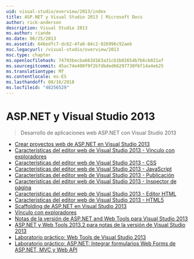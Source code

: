 ```yaml
---
uid: visual-studio/overview/2013/index
title: ASP.NET y Visual Studio 2013 | Microsoft Docs
author: rick-anderson
description: Visual Studio 2013
ms.author: riande
ms.date: 06/25/2013
ms.assetid: 646edfc7-dc62-4fa0-84c2-926996c92aeb
msc.legacyurl: /visual-studio/overview/2013
msc.type: chapter
ms.openlocfilehash: 74793becba663d163a31cb1b02654b7b6cb021af
ms.sourcegitcommit: 45ac74e400f9f2b7dbded66297730f6f14a4eb25
ms.translationtype: MT
ms.contentlocale: es-ES
ms.lasthandoff: 08/16/2018
ms.locfileid: "48256529"
---
```

<a name="aspnet-and-visual-studio-2013"></a>ASP.NET y Visual Studio 2013
====================
> Desarrollo de aplicaciones web ASP.NET con Visual Studio 2013


- [Crear proyectos web de ASP.NET en Visual Studio 2013](creating-web-projects-in-visual-studio.md)
- [Características del editor web de Visual Studio 2013 - Vínculo con exploradores](visual-studio-2013-web-editor-features-browser-link.md)
- [Características del editor web de Visual Studio 2013 - CSS](visual-studio-2013-web-editor-features-css.md)
- [Características del editor web de Visual Studio 2013 - JavaScript](visual-studio-2013-web-editor-features-javascript.md)
- [Características del editor web de Visual Studio 2013 - Publicación](visual-studio-2013-web-editor-features-publishing.md)
- [Características del editor web de Visual Studio 2013 - Inspector de página](visual-studio-2013-web-editor-features-page-inspector.md)
- [Características del editor web de Visual Studio 2013 - Editor HTML](visual-studio-2013-web-editor-features-html-editor.md)
- [Características del editor web de Visual Studio 2013 - HTML5](visual-studio-2013-web-editor-features-html5.md)
- [Scaffolding de ASP.NET en Visual Studio 2013](aspnet-scaffolding-overview.md)
- [Vínculo con exploradores](using-browser-link.md)
- [Notas de la versión de ASP.NET and Web Tools para Visual Studio 2013](release-notes.md)
- [ASP.NET y Web Tools 2013.2 para notas de la versión de Visual Studio 2013](aspnet-and-web-tools-20132-preview-for-visual-studio-2013-release-notes.md)
- [Laboratorio práctico: Web Tools de Visual Studio 2013](visual-studio-2013-web-tools.md)
- [Laboratorio práctico: ASP.NET: Integrar formularios Web Forms de ASP.NET, MVC y Web API](one-aspnet-integrating-aspnet-web-forms-mvc-and-web-api.md)
